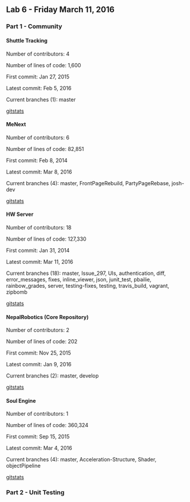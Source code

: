 ## Lab 6 - Friday March 11, 2016



### Part 1 - Community


#### Shuttle Tracking

Number of contributors:  4

Number of lines of code:  1,600

First commit:  Jan 27, 2015

Latest commit:  Feb 5, 2016

Current branches (1):  master

[gitstats](/files/lab6/shuttleTrackingStats/index.html)


#### MeNext

Number of contributors:  6

Number of lines of code:  82,851

First commit:  Feb 8, 2014

Latest commit:  Mar 8, 2016

Current branches (4):  master, FrontPageRebuild, PartyPageRebase, josh-dev

[gitstats](/files/lab6/MeNextStats/index.html)


#### HW Server

Number of contributors:  18

Number of lines of code:  127,330

First commit:  Jan 31, 2014

Latest commit:  Mar 11, 2016

Current branches (18):  master, Issue_297, UIs, authentication, diff,
error_messages, fixes, inline_viewer, json, junit_test, pbailie,
rainbow_grades, server, testing-fixes, testing, travis_build, vagrant, zipbomb

[gitstats](/files/lab6/HWserverStats/index.html)


#### NepalRobotics (Core Repository)

Number of contributors:  2

Number of lines of code:  202

First commit:  Nov 25, 2015

Latest commit:  Jan 9, 2016

Current branches (2):  master, develop

[gitstats](/files/lab6/NepalStats/index.html)


#### Soul Engine

Number of contributors:  1

Number of lines of code:  360,324

First commit:  Sep 15, 2015

Latest commit:  Mar 4, 2016

Current branches (4):  master, Acceleration-Structure, Shader, objectPipeline

[gitstats](/files/lab6/soulStats/index.html)



### Part 2 - Unit Testing
